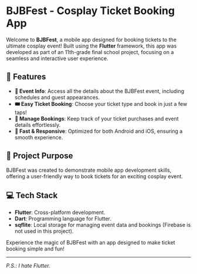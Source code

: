 # BJBFest - Cosplay Ticket Booking App

Welcome to **BJBFest**, a mobile app designed for booking tickets to the ultimate cosplay event! Built using the **Flutter** framework, this app was developed as part of an 11th-grade final school project, focusing on a seamless and interactive user experience.

## 🎉 Features
- **📅 Event Info**: Access all the details about the BJBFest event, including schedules and guest appearances.
- **🎟️ Easy Ticket Booking**: Choose your ticket type and book in just a few taps!
- **📂 Manage Bookings**: Keep track of your ticket purchases and event details effortlessly.
- **🚀 Fast & Responsive**: Optimized for both Android and iOS, ensuring a smooth experience.

## 🎯 Project Purpose
BJBFest was created to demonstrate mobile app development skills, offering a user-friendly way to book tickets for an exciting cosplay event.

## 💻 Tech Stack
- **Flutter**: Cross-platform development.
- **Dart**: Programming language for Flutter.
- **sqflite**: Local storage for managing event data and bookings (Firebase is not used in this project).

Experience the magic of BJBFest with an app designed to make ticket booking simple and fun!

---

*P.S.: I hate Flutter.*
